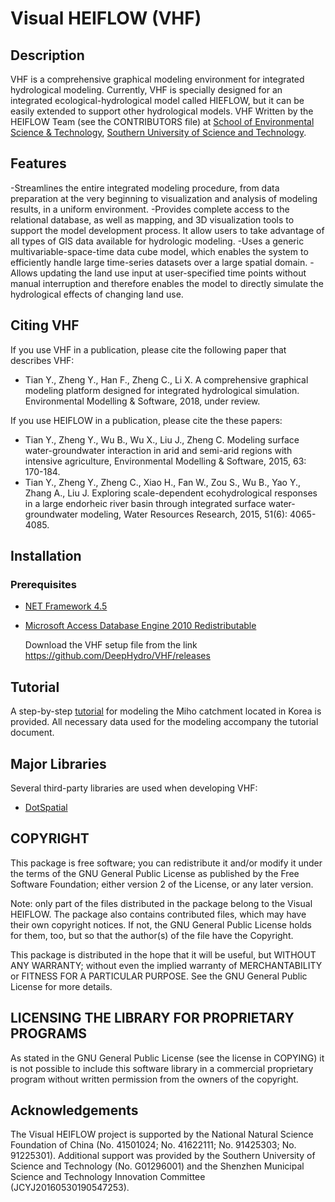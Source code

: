 #  Visual HEIFLOW (VHF)
## Description
   VHF is a comprehensive graphical modeling environment for integrated hydrological modeling. Currently, VHF is specially designed for an integrated ecological-hydrological model called HIEFLOW, but it can be easily extended to support other hydrological models. 
   VHF Written by the HEIFLOW Team (see the CONTRIBUTORS file) at [School of Environmental Science & Technology](http://ese.sustc.edu.cn/en/), [Southern University of Science and Technology](http://www.sustc.edu.cn/en/).

## Features
-Streamlines the entire integrated modeling procedure, from data preparation at the very beginning to visualization and analysis of modeling results, in a uniform environment.
-Provides complete access to the relational database, as well as mapping, and 3D visualization tools to support the model development process. It allow users to take advantage of all types of GIS data available for hydrologic modeling.
-Uses a generic multivariable-space-time data cube model, which enables the system to efficiently handle large
time-series datasets over a large spatial domain. 
-Allows updating the land use input at user-specified time points without manual interruption and therefore enables the model to directly simulate the hydrological effects of changing land use.

## Citing VHF
If you use VHF in a publication, please cite the following paper that describes VHF:

* Tian Y., Zheng Y., Han F., Zheng C., Li X. A comprehensive graphical modeling platform designed for integrated hydrological simulation. Environmental Modelling & Software, 2018, under review.

If you use HEIFLOW in a publication, please cite the these papers:

* Tian Y., Zheng Y., Wu B., Wu X., Liu J., Zheng C. Modeling surface water-groundwater interaction in arid and semi-arid regions with intensive agriculture, Environmental Modelling & Software, 2015, 63: 170-184.
* Tian Y., Zheng Y., Zheng C., Xiao H., Fan W., Zou S., Wu B., Yao Y., Zhang A., Liu J. Exploring scale-dependent ecohydrological responses in a large endorheic river basin through integrated surface water-groundwater modeling, Water Resources Research, 2015, 51(6): 4065-4085.

## Installation

### Prerequisites
* [NET Framework 4.5](https://www.microsoft.com/net/download/thank-you/net452)
* [Microsoft Access Database Engine 2010 Redistributable](https://www.microsoft.com/en-us/download/details.aspx?id=13255)

  Download the VHF setup file from the link https://github.com/DeepHydro/VHF/releases

## Tutorial
   A step-by-step [tutorial](https://github.com/DeepHydro/VHF/releases) for modeling the Miho catchment located in Korea is provided. All necessary data used for the modeling accompany the tutorial document.
     
## Major Libraries
  Several third-party libraries are used when developing VHF:
* [DotSpatial](https://github.com/DotSpatial)

## COPYRIGHT
This package is free software; you can redistribute it and/or modify it under the terms of the GNU General Public License as published by the Free Software Foundation; either version 2 of the License, or any later version.

Note: only part of the files distributed in the package belong to the Visual HEIFLOW. The package also contains contributed files, which may have their own copyright notices. If not, the GNU General Public License holds for them, too, but so that the author(s) of the file have the Copyright.

This package is distributed in the hope that it will be useful, but WITHOUT ANY WARRANTY; without even the implied warranty of MERCHANTABILITY or FITNESS FOR A PARTICULAR PURPOSE. See the GNU General Public License for more details.

## LICENSING THE LIBRARY FOR PROPRIETARY PROGRAMS
As stated in the GNU General Public License (see the license in COPYING) it is not possible to include this software library in a commercial proprietary program without written permission from the owners of the copyright.

## Acknowledgements
The Visual HEIFLOW project is supported by the National Natural Science Foundation of China (No. 41501024; No. 41622111; No. 91425303; No. 91225301). Additional support was provided by the Southern University of Science and Technology (No. G01296001) and the Shenzhen Municipal Science and Technology Innovation Committee (JCYJ20160530190547253).
